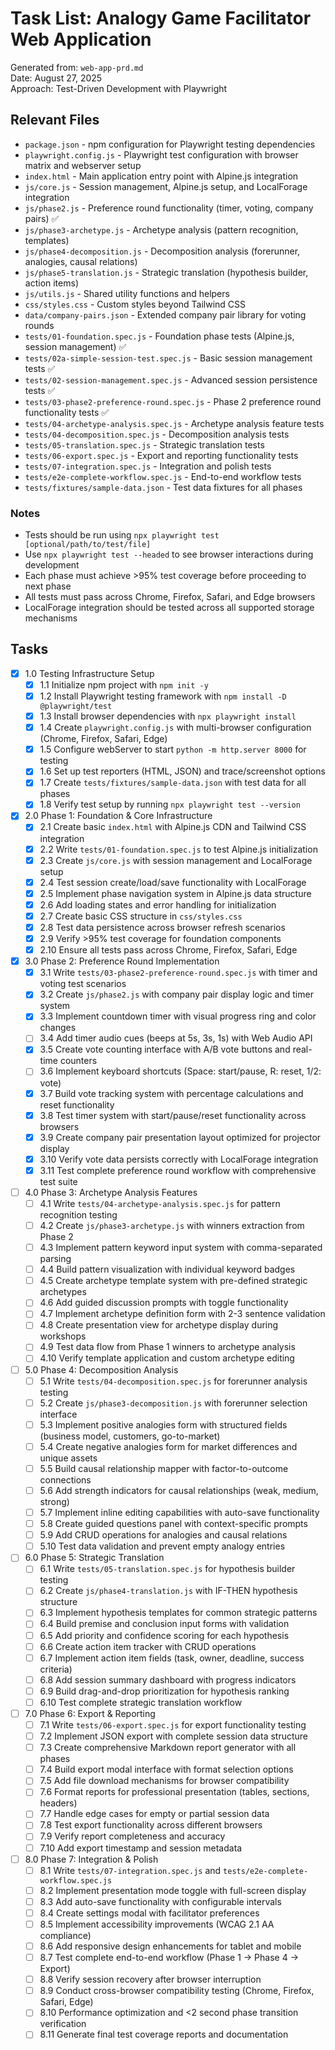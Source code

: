 # Task List: Analogy Game Facilitator Web Application

Generated from: `web-app-prd.md`  
Date: August 27, 2025  
Approach: Test-Driven Development with Playwright

## Relevant Files

- `package.json` - npm configuration for Playwright testing dependencies
- `playwright.config.js` - Playwright test configuration with browser matrix and webserver setup
- `index.html` - Main application entry point with Alpine.js integration
- `js/core.js` - Session management, Alpine.js setup, and LocalForage integration
- `js/phase2.js` - Preference round functionality (timer, voting, company pairs) ✅
- `js/phase3-archetype.js` - Archetype analysis (pattern recognition, templates)
- `js/phase4-decomposition.js` - Decomposition analysis (forerunner, analogies, causal relations)
- `js/phase5-translation.js` - Strategic translation (hypothesis builder, action items)
- `js/utils.js` - Shared utility functions and helpers
- `css/styles.css` - Custom styles beyond Tailwind CSS
- `data/company-pairs.json` - Extended company pair library for voting rounds
- `tests/01-foundation.spec.js` - Foundation phase tests (Alpine.js, session management) ✅
- `tests/02a-simple-session-test.spec.js` - Basic session management tests ✅
- `tests/02-session-management.spec.js` - Advanced session persistence tests ✅
- `tests/03-phase2-preference-round.spec.js` - Phase 2 preference round functionality tests ✅
- `tests/04-archetype-analysis.spec.js` - Archetype analysis feature tests
- `tests/04-decomposition.spec.js` - Decomposition analysis tests
- `tests/05-translation.spec.js` - Strategic translation tests
- `tests/06-export.spec.js` - Export and reporting functionality tests
- `tests/07-integration.spec.js` - Integration and polish tests
- `tests/e2e-complete-workflow.spec.js` - End-to-end workflow tests
- `tests/fixtures/sample-data.json` - Test data fixtures for all phases

### Notes

- Tests should be run using `npx playwright test [optional/path/to/test/file]`
- Use `npx playwright test --headed` to see browser interactions during development
- Each phase must achieve >95% test coverage before proceeding to next phase
- All tests must pass across Chrome, Firefox, Safari, and Edge browsers
- LocalForage integration should be tested across all supported storage mechanisms

## Tasks

- [x] 1.0 Testing Infrastructure Setup
  - [x] 1.1 Initialize npm project with `npm init -y`
  - [x] 1.2 Install Playwright testing framework with `npm install -D @playwright/test`
  - [x] 1.3 Install browser dependencies with `npx playwright install`
  - [x] 1.4 Create `playwright.config.js` with multi-browser configuration (Chrome, Firefox, Safari, Edge)
  - [x] 1.5 Configure webServer to start `python -m http.server 8000` for testing
  - [x] 1.6 Set up test reporters (HTML, JSON) and trace/screenshot options
  - [x] 1.7 Create `tests/fixtures/sample-data.json` with test data for all phases
  - [x] 1.8 Verify test setup by running `npx playwright test --version`

- [x] 2.0 Phase 1: Foundation & Core Infrastructure  
  - [x] 2.1 Create basic `index.html` with Alpine.js CDN and Tailwind CSS integration
  - [x] 2.2 Write `tests/01-foundation.spec.js` to test Alpine.js initialization
  - [x] 2.3 Create `js/core.js` with session management and LocalForage setup
  - [x] 2.4 Test session create/load/save functionality with LocalForage
  - [x] 2.5 Implement phase navigation system in Alpine.js data structure
  - [x] 2.6 Add loading states and error handling for initialization
  - [x] 2.7 Create basic CSS structure in `css/styles.css`
  - [x] 2.8 Test data persistence across browser refresh scenarios
  - [x] 2.9 Verify >95% test coverage for foundation components
  - [x] 2.10 Ensure all tests pass across Chrome, Firefox, Safari, Edge

- [x] 3.0 Phase 2: Preference Round Implementation
  - [x] 3.1 Write `tests/03-phase2-preference-round.spec.js` with timer and voting test scenarios
  - [x] 3.2 Create `js/phase2.js` with company pair display logic and timer system
  - [x] 3.3 Implement countdown timer with visual progress ring and color changes
  - [ ] 3.4 Add timer audio cues (beeps at 5s, 3s, 1s) with Web Audio API
  - [x] 3.5 Create vote counting interface with A/B vote buttons and real-time counters
  - [ ] 3.6 Implement keyboard shortcuts (Space: start/pause, R: reset, 1/2: vote)
  - [x] 3.7 Build vote tracking system with percentage calculations and reset functionality
  - [x] 3.8 Test timer system with start/pause/reset functionality across browsers
  - [x] 3.9 Create company pair presentation layout optimized for projector display
  - [x] 3.10 Verify vote data persists correctly with LocalForage integration
  - [x] 3.11 Test complete preference round workflow with comprehensive test suite

- [ ] 4.0 Phase 3: Archetype Analysis Features
  - [ ] 4.1 Write `tests/04-archetype-analysis.spec.js` for pattern recognition testing
  - [ ] 4.2 Create `js/phase3-archetype.js` with winners extraction from Phase 2
  - [ ] 4.3 Implement pattern keyword input system with comma-separated parsing
  - [ ] 4.4 Build pattern visualization with individual keyword badges
  - [ ] 4.5 Create archetype template system with pre-defined strategic archetypes
  - [ ] 4.6 Add guided discussion prompts with toggle functionality
  - [ ] 4.7 Implement archetype definition form with 2-3 sentence validation
  - [ ] 4.8 Create presentation view for archetype display during workshops
  - [ ] 4.9 Test data flow from Phase 1 winners to archetype analysis
  - [ ] 4.10 Verify template application and custom archetype editing

- [ ] 5.0 Phase 4: Decomposition Analysis
  - [ ] 5.1 Write `tests/04-decomposition.spec.js` for forerunner analysis testing
  - [ ] 5.2 Create `js/phase3-decomposition.js` with forerunner selection interface
  - [ ] 5.3 Implement positive analogies form with structured fields (business model, customers, go-to-market)
  - [ ] 5.4 Create negative analogies form for market differences and unique assets
  - [ ] 5.5 Build causal relationship mapper with factor-to-outcome connections
  - [ ] 5.6 Add strength indicators for causal relationships (weak, medium, strong)
  - [ ] 5.7 Implement inline editing capabilities with auto-save functionality
  - [ ] 5.8 Create guided questions panel with context-specific prompts
  - [ ] 5.9 Add CRUD operations for analogies and causal relations
  - [ ] 5.10 Test data validation and prevent empty analogy entries

- [ ] 6.0 Phase 5: Strategic Translation
  - [ ] 6.1 Write `tests/05-translation.spec.js` for hypothesis builder testing
  - [ ] 6.2 Create `js/phase4-translation.js` with IF-THEN hypothesis structure
  - [ ] 6.3 Implement hypothesis templates for common strategic patterns
  - [ ] 6.4 Build premise and conclusion input forms with validation
  - [ ] 6.5 Add priority and confidence scoring for each hypothesis
  - [ ] 6.6 Create action item tracker with CRUD operations
  - [ ] 6.7 Implement action item fields (task, owner, deadline, success criteria)
  - [ ] 6.8 Add session summary dashboard with progress indicators
  - [ ] 6.9 Build drag-and-drop prioritization for hypothesis ranking
  - [ ] 6.10 Test complete strategic translation workflow

- [ ] 7.0 Phase 6: Export & Reporting
  - [ ] 7.1 Write `tests/06-export.spec.js` for export functionality testing
  - [ ] 7.2 Implement JSON export with complete session data structure
  - [ ] 7.3 Create comprehensive Markdown report generator with all phases
  - [ ] 7.4 Build export modal interface with format selection options
  - [ ] 7.5 Add file download mechanisms for browser compatibility
  - [ ] 7.6 Format reports for professional presentation (tables, sections, headers)
  - [ ] 7.7 Handle edge cases for empty or partial session data
  - [ ] 7.8 Test export functionality across different browsers
  - [ ] 7.9 Verify report completeness and accuracy
  - [ ] 7.10 Add export timestamp and session metadata

- [ ] 8.0 Phase 7: Integration & Polish
  - [ ] 8.1 Write `tests/07-integration.spec.js` and `tests/e2e-complete-workflow.spec.js`
  - [ ] 8.2 Implement presentation mode toggle with full-screen display
  - [ ] 8.3 Add auto-save functionality with configurable intervals
  - [ ] 8.4 Create settings modal with facilitator preferences
  - [ ] 8.5 Implement accessibility improvements (WCAG 2.1 AA compliance)
  - [ ] 8.6 Add responsive design enhancements for tablet and mobile
  - [ ] 8.7 Test complete end-to-end workflow (Phase 1 → Phase 4 → Export)
  - [ ] 8.8 Verify session recovery after browser interruption
  - [ ] 8.9 Conduct cross-browser compatibility testing (Chrome, Firefox, Safari, Edge)
  - [ ] 8.10 Performance optimization and <2 second phase transition verification
  - [ ] 8.11 Generate final test coverage reports and documentation